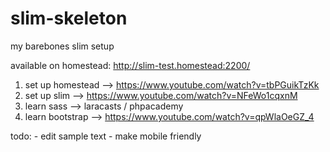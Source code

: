 # slim-skeleton
my barebones slim setup

available on homestead:
	http://slim-test.homestead:2200/

1. set up homestead --> https://www.youtube.com/watch?v=tbPGuikTzKk
2. set up slim      --> https://www.youtube.com/watch?v=NFeWo1cqxnM
3. learn sass       --> laracasts / phpacademy
4. learn bootstrap  --> https://www.youtube.com/watch?v=qpWlaOeGZ_4

todo:
	- edit sample text
	- make mobile friendly